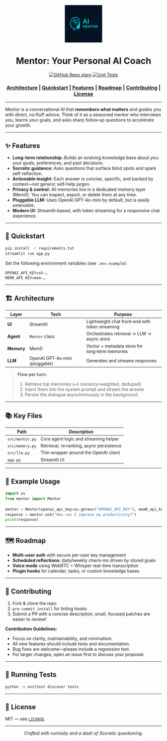 <div align="center">

<img src="https://raw.githubusercontent.com/marcoloco23/Mentor/main/docs/logo.png" alt="Mentor Logo" width="120"/>

# Mentor: Your Personal AI Coach

[![GitHub Repo stars](https://img.shields.io/github/stars/marcoloco23/Mentor)](https://github.com/marcoloco23/Mentor/stargazers)
[![Unit Tests](https://github.com/marcoloco23/Mentor/actions/workflows/test.yml/badge.svg)](https://github.com/marcoloco23/Mentor/actions/workflows/test.yml)

<h3>
<a href="#-architecture">Architecture</a> | <a href="#-quickstart">Quickstart</a> | <a href="#-features">Features</a> | <a href="#-roadmap">Roadmap</a> | <a href="#-contributing">Contributing</a> | <a href="#-license">License</a>
</h3>

</div>

---

Mentor is a conversational AI that **remembers what matters** and guides you with direct, no‑fluff advice. Think of it as a seasoned mentor who interviews you, learns your goals, and asks sharp follow‑up questions to accelerate your growth.

---

## ✨ Features

- **Long-term relationship:** Builds an evolving knowledge base about *you*: your goals, preferences, and past decisions.
- **Socratic guidance:** Asks questions that surface blind spots and spark self-reflection.
- **Actionable insight:** Each answer is concise, specific, and backed by context—not generic self-help jargon.
- **Privacy & control:** All memories live in a dedicated memory layer (Mem0). You can inspect, export, or delete them at any time.
- **Pluggable LLM:** Uses OpenAI GPT-4o-mini by default, but is easily extensible.
- **Modern UI:** Streamlit-based, with token streaming for a responsive chat experience.

---

## 🚀 Quickstart

```bash
pip install -r requirements.txt
streamlit run app.py
```

Set the following environment variables (see `.env.example`):

```env
OPENAI_API_KEY=sk-…
MEM0_API_KEY=mem-…
```

---

## 🏗️ Architecture

| Layer      | Tech                              | Purpose                                             |
|------------|-----------------------------------|-----------------------------------------------------|
| **UI**     | Streamlit                         | Lightweight chat front‑end with token streaming      |
| **Agent**  | `Mentor` class                    | Orchestrates retrieval → LLM → async store          |
| **Memory** | Mem0                              | Vector + metadata store for long‑term memories       |
| **LLM**    | OpenAI GPT‑4o‑mini (pluggable)    | Generates and streams responses                     |

> **Flow per turn:**
> 1. Retrieve top memories `k=5` (recency‑weighted, deduped)
> 2. Inject them into the system prompt and stream the answer
> 3. Persist the dialogue asynchronously in the background

---

## 📚 Key Files

| Path              | Description                          |
|-------------------|--------------------------------------|
| `src/mentor.py`   | Core agent logic and streaming helper |
| `src/memory.py`   | Retrieval, re‑ranking, async persistence |
| `src/llm.py`      | Thin wrapper around the OpenAI client |
| `app.py`          | Streamlit UI                         |

---

## 📝 Example Usage

```python
import os
from mentor import Mentor

mentor = Mentor(openai_api_key=os.getenv("OPENAI_API_KEY"), mem0_api_key=os.getenv("MEM0_API_KEY"))
response = mentor.ask("How can I improve my productivity?")
print(response)
```

---

## 🗺️ Roadmap

- **Multi-user auth** with secure per-user key management
- **Scheduled reflections:** daily/weekly check-ins driven by stored goals
- **Voice mode** using WebRTC + Whisper real-time transcription
- **Plugin hooks** for calendar, tasks, or custom knowledge bases

---

## 🤝 Contributing

1. Fork & clone the repo
2. `pre-commit install` for linting hooks
3. Submit a PR with a concise description; small, focused patches are easier to review!

**Contribution Guidelines:**
- Focus on clarity, maintainability, and minimalism.
- All new features should include tests and documentation.
- Bug fixes are welcome—please include a regression test.
- For larger changes, open an issue first to discuss your proposal.

---

## 🧪 Running Tests

```sh
python -m unittest discover tests
```

---

## 📝 License

MIT — see [`LICENSE`](LICENSE).

---

<p align="center"><em>Crafted with curiosity and a dash of Socratic questioning.</em></p>